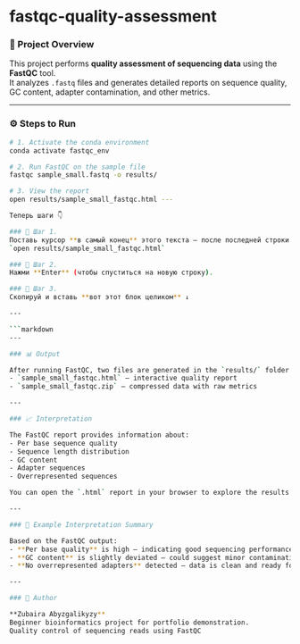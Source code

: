 # fastqc-quality-assessment

### 🧬 Project Overview

This project performs **quality assessment of sequencing data** using the **FastQC** tool.  
It analyzes `.fastq` files and generates detailed reports on sequence quality, GC content, adapter contamination, and other metrics.

---

### ⚙️ Steps to Run

```bash
# 1. Activate the conda environment
conda activate fastqc_env

# 2. Run FastQC on the sample file
fastqc sample_small.fastq -o results/

# 3. View the report
open results/sample_small_fastqc.html ---

Теперь шаги 👇  

### 🔹 Шаг 1.
Поставь курсор **в самый конец** этого текста — после последней строки  
`open results/sample_small_fastqc.html`  

### 🔹 Шаг 2.
Нажми **Enter** (чтобы спуститься на новую строку).

### 🔹 Шаг 3.
Скопируй и вставь **вот этот блок целиком** ↓

---

```markdown
---

### 📊 Output

After running FastQC, two files are generated in the `results/` folder:
- `sample_small_fastqc.html` — interactive quality report  
- `sample_small_fastqc.zip` — compressed data with raw metrics  

---

### 📈 Interpretation

The FastQC report provides information about:
- Per base sequence quality  
- Sequence length distribution  
- GC content  
- Adapter sequences  
- Overrepresented sequences  

You can open the `.html` report in your browser to explore the results.

---

### 🧠 Example Interpretation Summary

Based on the FastQC output:
- **Per base quality** is high — indicating good sequencing performance.  
- **GC content** is slightly deviated — could suggest minor contamination or sequencing bias.  
- **No overrepresented adapters** detected — data is clean and ready for downstream analysis.  

---

### 🧾 Author

**Zubaira Abyzgalikyzy**  
Beginner bioinformatics project for portfolio demonstration.  
Quality control of sequencing reads using FastQC
